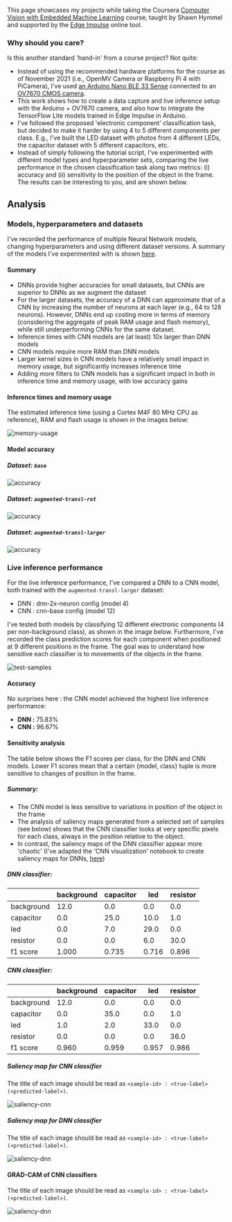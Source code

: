 This page showcases my projects while taking the Coursera [Computer Vision with Embedded Machine Learning](https://www.coursera.org/learn/computer-vision-with-embedded-machine-learning) course, taught by Shawn Hymmel and supported by the [Edge Impulse](https://www.edgeimpulse.com/) online tool.

### Why should you care?

Is this another standard 'hand-in' from a course project? Not quite:

* Instead of using the recommended hardware platforms for the course as of November 2021 (i.e., OpenMV Camera or Raspberry Pi 4 with PiCamera), I've used [an Arduino Nano BLE 33 Sense](https://docs.arduino.cc/hardware/nano-33-ble-sense) connected to an [OV7670 CMOS camera](https://www.openhacks.com/uploadsproductos/ov7670_cmos_camera_module_revc_ds.pdf). 
* This work shows how to create a data capture and live inference setup with the Arduino + OV7670 camera, and also how to integrate the TensorFlow Lite models trained in Edge Impulse in Arduino.
* I've followed the proposed 'electronic component' classification task, but decided to make it harder by using 4 to 5 different components per class. E.g., I've built the LED dataset with photos from 4 different LEDs, the capacitor dataset with 5 different capacitors, etc.
* Instead of simply following the tutorial script, I've experimented with different model types and hyperparameter sets, comparing the live performance in the chosen classification task along two metrics: (i) accuracy and (ii) sensitivity to the position of the object in the frame. The results can be interesting to you, and are shown below.

## Analysis

### Models, hyperparameters and datasets

I've recorded the performance of multiple Neural Network models, changing hyperparameters and using different dataset versions. A summary of the models I've experimented with is shown [here](https://github.com/adamiaonr/cveml/blob/main/projects/project-001/scripts/notebooks/data/cveml-dnn-cnn-model-comparison.csv).

#### Summary

* DNNs provide higher accuracies for small datasets, but CNNs are superior to DNNs as we augment the dataset
* For the larger datasets, the accuracy of a DNN can approximate that of a CNN by increasing the number of neurons at each layer (e.g., 64 to 128 neurons). However, DNNs end up costing more in terms of memory (considering the aggregate of peak RAM usage and flash memory), while still underperforming CNNs for the same dataset.
* Inference times with CNN models are (at least) 10x larger than DNN models
* CNN models require more RAM than DNN models
* Larger kernel sizes in CNN models have a relatively small impact in memory usage, but significantly increases inference time
* Adding more filters to CNN models has a significant impact in both in inference time and memory usage, with low accuracy gains

#### Inference times and memory usage

The estimated inference time (using a Cortex M4F 80 MHz CPU as reference), RAM and flash usage is shown in the images below:

![](assets/images/memory-usage.png?raw=true "memory-usage")

#### Model accuracy

##### Dataset: `base`

![](assets/images/accuracy-base.png?raw=true "accuracy")

##### Dataset: `augmented-transl-rot`

![](assets/images/accuracy-augmented-transl-rot.png?raw=true "accuracy")

##### Dataset: `augmented-transl-larger`

![](assets/images/accuracy-augmented-transl-larger.png?raw=true "accuracy")

### Live inference performance

For the live inference performance, I've compared a DNN to a CNN model, both trained with the `augmented-transl-larger` dataset:

* DNN : dnn-2x-neuron config (model 4)
* CNN : cnn-base config (model 12)

I've tested both models by classifying 12 different electronic components (4 per non-background class), as shown in the image below. Furthermore, I've recorded the class prediction scores for each component when positioned at 9 different positions in the frame. The goal was to understand how sensitive each classifier is to movements of the objects in the frame.  

![](assets/images/test-samples.png?raw=true "test-samples")

#### Accuracy

No surprises here : the CNN model achieved the highest live inference performance:

* **DNN :** 75.83%
* **CNN :** 96.67%

#### Sensitivity analysis

The table below shows the F1 scores per class, for the DNN and CNN models. Lower F1 scores mean that a certain {model, class} tuple is more sensitive to changes of position in the frame.

##### Summary:

* The CNN model is less sensitive to variations in position of the object in the frame 
* The analysis of saliency maps generated from a selected set of samples (see below) shows that the CNN classifier looks at very specific pixels for each class, always in the position relative to the object. 
* In contrast, the saliency maps of the DNN classifier appear more 'chaotic' (I've adapted the 'CNN visualization' notebook to create saliency maps for DNNs, [here](https://github.com/adamiaonr/cveml/blob/main/projects/project-001/scripts/notebooks/ei_saliency_and_grad_cam.ipynb))

##### DNN classifier:

|            | background | capacitor | led   | resistor |
|------------|------------|-----------|-------|----------|
| background | 12.0       | 0.0       | 0.0   | 0.0      |
| capacitor  | 0.0        | 25.0      | 10.0  | 1.0      |
| led        | 0.0        | 7.0       | 29.0  | 0.0      |
| resistor   | 0.0        | 0.0       | 6.0   | 30.0     |
| f1 score   | 1.000      | 0.735     | 0.716 | 0.896    |
 
##### CNN classifier:

|            | background | capacitor | led   | resistor |
|------------|------------|-----------|-------|----------|
| background | 12.0       | 0.0       | 0.0   | 0.0      |
| capacitor  | 0.0        | 35.0      | 0.0   | 1.0      |
| led        | 1.0        | 2.0       | 33.0  | 0.0      |
| resistor   | 0.0        | 0.0       | 0.0   | 36.0     |
| f1 score   | 0.960      | 0.959     | 0.957 | 0.986    |


##### Saliency map for CNN classifier

The title of each image should be read as `<sample-id> : <true-label> (<predicted-label>)`.

![](assets/images/saliency-maps-cnn.png?raw=true "saliency-cnn")

##### Saliency map for DNN classifier

The title of each image should be read as `<sample-id> : <true-label> (<predicted-label>)`.

![](assets/images/saliency-maps-dnn.png?raw=true "saliency-dnn")

#### GRAD-CAM of CNN classifiers

The title of each image should be read as `<sample-id> : <true-label> (<predicted-label>)`.

![](assets/images/grad-cam-heatmaps-overlay-cnn.png?raw=true "saliency-dnn")
